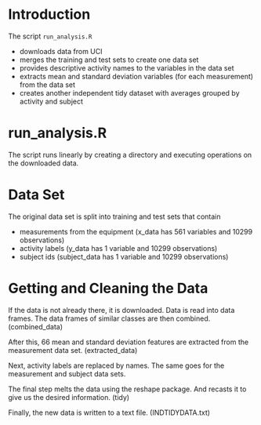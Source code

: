 # Introduction

The script `run_analysis.R`
- downloads data from UCI
- merges the training and test sets to create one data set
- provides descriptive activity names to the variables in the data set
- extracts mean and standard deviation variables (for each measurement) from the data set
- creates another independent tidy dataset with averages grouped by activity and subject
  
# run_analysis.R

The script runs linearly by creating a directory and executing operations on the downloaded data.

# Data Set

The original data set is split into training and test sets that contain
- measurements from the equipment (x_data has 561 variables and 10299 observations)
- activity labels (y_data has 1 variable and 10299 observations)
- subject ids (subject_data has 1 variable and 10299 observations)

# Getting and Cleaning the Data

If the data is not already there, it is downloaded. Data is read into data frames. The data frames of similar classes are then combined. (combined_data)

After this, 66 mean and standard deviation features are extracted from the measurement data set. (extracted_data)

Next, activity labels are replaced by names. The same goes for the measurement and subject data sets. 

The final step melts the data using the reshape package. And recasts it to give us the desired information. (tidy)

Finally, the new data is written to a text file. (INDTIDYDATA.txt)